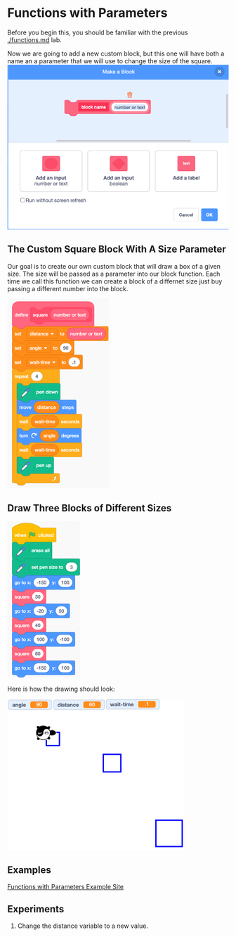 # Functions with Parameters
Before you begin this, you should be familiar with the previous [./functions.md]() lab.

Now we are going to add a new custom block, but this one will have both a name an a parameter
that we will use to change the size of the square.
![Function Parameter](../img/function-parameter-menu.png)

## The Custom Square Block With A Size Parameter
Our goal is to create our own custom block that will draw a box of a given size.  The size will be passed as a parameter into our block function.  Each time we call
this function we can create a block of a differnet size just buy passing a different
number into the block.

![Square Block With Parameters](../img/square-block-with-parameters.png)

## Draw Three Blocks of Different Sizes

![Function Parameters Called Three Times](../img/function-parameters-three-calls.png)

Here is how the drawing should look:

![Draw Three Blocks](../img/function-parameters-three-squares-drawing.png)

## Examples
[Functions with Parameters Example Site](https://scratch.mit.edu/projects/410624370/)

## Experiments

1. Change the distance variable to a new value.
